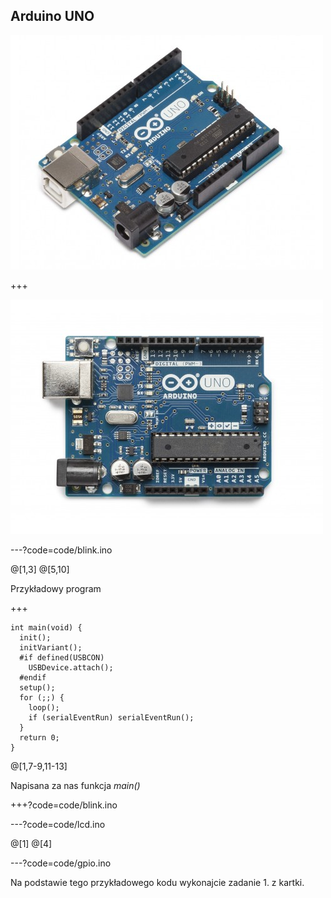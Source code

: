 ## Arduino UNO

![](img/uno_angle.jpg)

+++

![](img/uno.jpg)

---?code=code/blink.ino

@[1,3]
@[5,10]

Przykładowy program

+++

```
int main(void) {
  init();
  initVariant();
  #if defined(USBCON)
    USBDevice.attach();
  #endif
  setup();
  for (;;) {
    loop();
    if (serialEventRun) serialEventRun();
  }
  return 0;
}
```

@[1,7-9,11-13]

Napisana za nas funkcja *main()*

+++?code=code/blink.ino

---?code=code/lcd.ino

@[1]
@[4]


---?code=code/gpio.ino

Na podstawie tego przykładowego kodu wykonajcie zadanie 1. z kartki.

